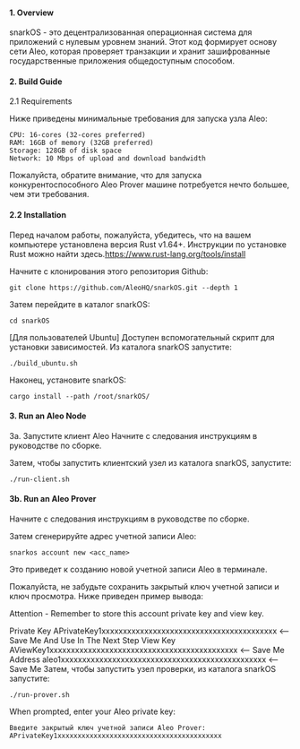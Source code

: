 #### 1. Overview
snarkOS - это децентрализованная операционная система для приложений с нулевым уровнем знаний. Этот код формирует основу сети Aleo, которая проверяет транзакции и хранит зашифрованные государственные приложения общедоступным способом.

#### 2. Build Guide
2.1 Requirements

Ниже приведены минимальные требования для запуска узла Aleo:
```
CPU: 16-cores (32-cores preferred)
RAM: 16GB of memory (32GB preferred)
Storage: 128GB of disk space
Network: 10 Mbps of upload and download bandwidth
```
Пожалуйста, обратите внимание, что для запуска конкурентоспособного Aleo Prover машине потребуется нечто большее, чем эти требования.

#### 2.2 Installation
Перед началом работы, пожалуйста, убедитесь, что на вашем компьютере установлена версия Rust v1.64+. Инструкции по установке Rust можно найти здесь.https://www.rust-lang.org/tools/install

Начните с клонирования этого репозитория Github:
```
git clone https://github.com/AleoHQ/snarkOS.git --depth 1
```
Затем перейдите в каталог snarkOS:
```
cd snarkOS
```
[Для пользователей Ubuntu] Доступен вспомогательный скрипт для установки зависимостей. Из каталога snarkOS запустите:
```
./build_ubuntu.sh
```
Наконец, установите snarkOS:
```
cargo install --path /root/snarkOS/
```
#### 3. Run an Aleo Node
3a. Запустите клиент Aleo
Начните с следования инструкциям в руководстве по сборке.

Затем, чтобы запустить клиентский узел из каталога snarkOS, запустите:
```
./run-client.sh
```
#### 3b. Run an Aleo Prover
Начните с следования инструкциям в руководстве по сборке.

Затем сгенерируйте адрес учетной записи Aleo:
```
snarkos account new <acc_name>
```
Это приведет к созданию новой учетной записи Aleo в терминале.

Пожалуйста, не забудьте сохранить закрытый ключ учетной записи и ключ просмотра. Ниже приведен пример вывода:

 Attention - Remember to store this account private key and view key.

  Private Key  APrivateKey1xxxxxxxxxxxxxxxxxxxxxxxxxxxxxxxxxxxxxxxxx  <-- Save Me And Use In The Next Step
     View Key  AViewKey1xxxxxxxxxxxxxxxxxxxxxxxxxxxxxxxxxxxxxxxxxxxx  <-- Save Me
      Address  aleo1xxxxxxxxxxxxxxxxxxxxxxxxxxxxxxxxxxxxxxxxxxxxxxxx  <-- Save Me
Затем, чтобы запустить узел проверки, из каталога snarkOS запустите:
```
./run-prover.sh
```
When prompted, enter your Aleo private key:
```
Введите закрытый ключ учетной записи Aleo Prover:
APrivateKey1xxxxxxxxxxxxxxxxxxxxxxxxxxxxxxxxxxxxxxxxx
```
